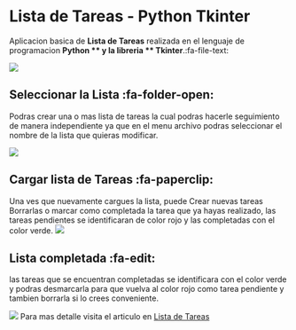 # Lista de Tareas - Python Tkinter

Aplicacion basica de **Lista de Tareas** realizada en el lenguaje de programacion **Python ** y la libreria ** Tkinter**.:fa-file-text:

![](https://1.bp.blogspot.com/-xhWJ3ZFFqqE/YXWMZGs6L8I/AAAAAAAAIxE/eIOnpS3xC8wbTjXV4YSx8Wo8oA8Hrc2jQCLcBGAsYHQ/s691/aplicacion-lista-tareas.png)

## Seleccionar la Lista :fa-folder-open:

Podras crear una o mas lista de tareas la cual podras hacerle seguimiento de manera independiente ya que en el menu archivo podras seleccionar el nombre de la lista que quieras modificar.

![](https://1.bp.blogspot.com/-uAECEyEM-Qk/YXWQP0CMaMI/AAAAAAAAIxU/KbKtWq-FwLURiK8M44maQYuK1gzk0ZsdwCLcBGAsYHQ/s690/lista-tarea-tkinter.png)

## Cargar lista de Tareas :fa-paperclip:

Una ves que nuevamente cargues la lista, puede Crear nuevas tareas Borrarlas o marcar como completada la tarea que ya hayas realizado, las tareas pendientes se identificaran de color rojo y las completadas con el color verde.
 ![](https://1.bp.blogspot.com/-TDJXgvrPqoA/YXWNtIrZ2wI/AAAAAAAAIxM/exnS5fBn6KkezhRvBE3Ne5GnkDaoSm--wCLcBGAsYHQ/s690/app-todo-list-tkinter.png)
 
## Lista completada :fa-edit:
las tareas que se encuentran completadas se identificara con el color verde y podras desmarcarla para que vuelva al color rojo como tarea pendiente y tambien borrarla si lo crees conveniente.

![](https://1.bp.blogspot.com/-sdnOxQ77EOo/YXWQRkXdZcI/AAAAAAAAIxY/J-bCPSNSrEkAKXzI5Jrj4TQPiEgVnd1rACLcBGAsYHQ/s692/lista-tarea-completada.png)
 Para mas detalle visita el articulo en [Lista de Tareas](http://www.jungar.me "Lista de Tareas")
 


